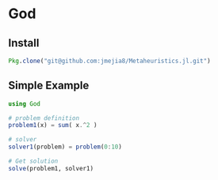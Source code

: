 # God

## Install

```julia
Pkg.clone("git@github.com:jmejia8/Metaheuristics.jl.git")
```

## Simple Example
```julia
using God

# problem definition
problem1(x) = sum( x.^2 )

# solver
solver1(problem) = problem(0:10)

# Get solution
solve(problem1, solver1)
```

<!-- [![Build Status](https://travis-ci.org/jmejia8/God.jl.svg?branch=master)](https://travis-ci.org/jmejia8/God.jl) -->

<!-- [![Coverage Status](https://coveralls.io/repos/jmejia8/God.jl/badge.svg?branch=master&service=github)](https://coveralls.io/github/jmejia8/God.jl?branch=master) -->

<!-- [![codecov.io](http://codecov.io/github/jmejia8/God.jl/coverage.svg?branch=master)](http://codecov.io/github/jmejia8/God.jl?branch=master) -->

